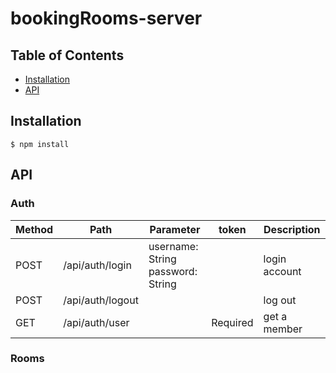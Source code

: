 # bookingRooms-server

## Table of Contents

- [Installation](#installation)
- [API](#aPI)

## Installation

```
$ npm install
```

## API

### Auth
| Method          | Path               | Parameter                               | token                 | Description                     |
| --------------- | ------------------ | --------------------------------------- | ---------------------- | ------------------------------ |
| POST            | /api/auth/login    | username: String <br> password: String  |                       | login account                   |
| POST            | /api/auth/logout   |                                         |                       | log out                         |
| GET             | /api/auth/user     |                                         | Required              | get a member                    |

### Rooms


